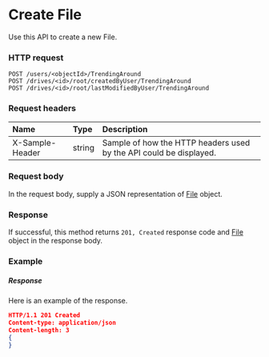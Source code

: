 # Create File

Use this API to create a new File.
### HTTP request
```http
POST /users/<objectId>/TrendingAround
POST /drives/<id>/root/createdByUser/TrendingAround
POST /drives/<id>/root/lastModifiedByUser/TrendingAround

```
### Request headers
| Name       | Type | Description|
|:---------------|:--------|:----------|
| X-Sample-Header  | string  | Sample of how the HTTP headers used by the API could be displayed.|

### Request body
In the request body, supply a JSON representation of [File](../resources/file.md) object.


### Response
If successful, this method returns `201, Created` response code and [File](../resources/file.md) object in the response body.

### Example
##### Response
Here is an example of the response.
```json
HTTP/1.1 201 Created
Content-type: application/json
Content-length: 3
{
}
```

<!-- uuid: 93e2c872-64b2-4403-b68b-628312bff1af\n2015-10-09 15:15:47 UTC -->